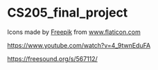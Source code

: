 # CS205_final_project

<div>Icons made by <a href="https://www.freepik.com" title="Freepik">Freepik</a> from <a href="https://www.flaticon.com/" title="Flaticon">www.flaticon.com</a></div>

https://www.youtube.com/watch?v=4_9twnEduFA

https://freesound.org/s/567112/